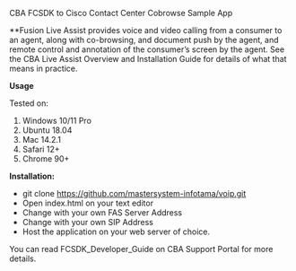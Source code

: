 CBA FCSDK to Cisco Contact Center Cobrowse Sample App

**Fusion Live Assist provides voice and video calling from a consumer to an agent, along with co-browsing, and document push by the agent, and remote control and annotation of the consumer’s screen by the agent. See the CBA Live Assist Overview and Installation Guide for details of what that means in practice.

**Usage**

Tested on:

1. Windows 10/11 Pro
1. Ubuntu 18.04
1. Mac 14.2.1
1. Safari 12+
1. Chrome 90+


**Installation:**

- git clone <https://github.com/mastersystem-infotama/voip.git>
- Open index.html on your text editor
- Change <FAS Address> with your own FAS Server Address
- Change <SIP Address> with your own SIP Address
- Host the application on your web server of choice.


You can read FCSDK\_Developer\_Guide on CBA Support Portal for more details.

